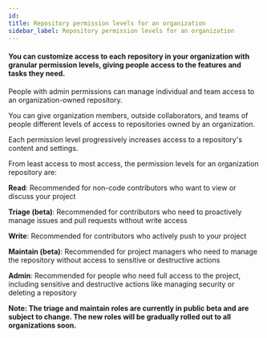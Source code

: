```yaml
---
id:
title: Repository permission levels for an organization
sidebar_label: Repository permission levels for an organization
---
```



#### You can customize access to each repository in your organization with granular permission levels, giving people access to the features and tasks they need.

People with admin permissions can manage individual and team access to an organization-owned repository.



You can give organization members, outside collaborators, and teams of people different levels of access to repositories owned by an organization.

Each permission level progressively increases access to a repository's content and settings.

From least access to most access, the permission levels for an organization repository are:

**Read**: Recommended for non-code contributors who want to view or discuss your project

**Triage (beta)**: Recommended for contributors who need to proactively manage issues and pull requests without write access

**Write**: Recommended for contributors who actively push to your project

**Maintain (beta)**: Recommended for project managers who need to manage the repository without access to sensitive or destructive actions

**Admin**: Recommended for people who need full access to the project, including sensitive and destructive actions like managing security or deleting a repository

**Note: The triage and maintain roles are currently in public beta and are subject to change. The new roles will be gradually rolled out to all organizations soon.**
